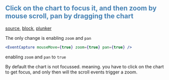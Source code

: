 
## <span style="color:steelblue">Click on the chart to focus it, and then zoom by mouse scroll, pan by dragging the chart</span>

[source](https://github.com/rrag/react-stockcharts/blob/master/docs/lib/charts/CandleStickChartWithZoomPan.jsx), [block](http://bl.ocks.org/rrag/a8465abe0061df1b7976), [plunker](http://plnkr.co/edit/gist:a8465abe0061df1b7976?p=preview)

The only change is enabling `zoom` and `pan`
```jsx
<EventCapture mouseMove={true} zoom={true} pan={true} />
```
enabling `zoom` and `pan` to `true`

By default the chart is not focussed. meaning. you have to click on the chart to get focus, and only then will the scroll events trigger a zoom.
